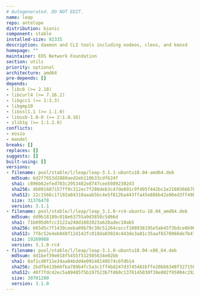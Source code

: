 ```yaml
---
# Autogenerated. DO NOT EDIT.
name: leap
repo: antelope
distribution: bionic
component: stable
installed-size: 92335
description: daemon and CLI tools including nodeos, cleos, and keosd
homepage: ""
maintainer: EOS Network Foundation
section: utils
priority: optional
architecture: amd64
pre-depends: []
depends:
- libc6 (>= 2.18)
- libcurl4 (>= 7.16.2)
- libgcc1 (>= 1:3.3)
- libgmp10
- libssl1.1 (>= 1.1.0)
- libusb-1.0-0 (>= 2:1.0.16)
- zlib1g (>= 1:1.2.0)
conflicts:
- eosio
- mandel
breaks: []
replaces: []
suggests: []
built-using: []
versions:
- filename: pool/stable/l/leap/leap-3.1.1-ubuntu18.04-amd64.deb
  md5sum: 6d2f7653d2880aed2eb110b33cdf624f
  sha1: c896b62efed783c2953482e8747cee59892302d3
  sha256: db091687157ff9c312ec7f286deb3c47de891c9f495f442bc1e216036667ba72
  sha512: 22c1566c17192a04310aaab5bc4e5f812ba443ffa45e88bb42a90ed3ff49b7d320efb3be9a0715af69d21ca137b1252b5fc937c6087be66903dbb4d7b7b1032d
  size: 31376478
  version: 3.1.1
- filename: pool/stable/l/leap/leap_3.1.0-rc4-ubuntu-18.04_amd64.deb
  md5sum: dd9b18189c018e63755a9d3850c5d66d
  sha1: 71b095d6fcc3122a248d1602023a628adec10ab5
  sha256: 665d5c7f1439ceeba09b79c30c51264ceccf108938195e5ab45f3bdce6b96c44
  sha512: 7f6c52e4eb848f12d142fc018da03024c443de3a81c35aaf6570966de7b479f6929100a1ee13a75d7ecc7372e7cb1b62cca865f9aaca4ea88ba955712cd88e4d
  size: 19269988
  version: 3.1.0-rc4
- filename: pool/stable/l/leap/leap-3.1.0-ubuntu18.04-x86_64.deb
  md5sum: dd1bef39e018f5455f512505634e02bb
  sha1: 8af1cd0f11e34aa04bdd4e09148140574c6fdb14
  sha256: 2bdfb413b66fba789b4fc5a3c1ff4bd247d3745481bffe20bb6348f327158b59
  sha512: 40f7fdc42ec5a89485f5b197523b7fd60c1378145030f38e002f95004c292ffe38c72489e6d2422ef7126bf264d97d23b093b1ac8b07cb44e60a644d99aac878
  size: 30701280
  version: 3.1.0
---
```


